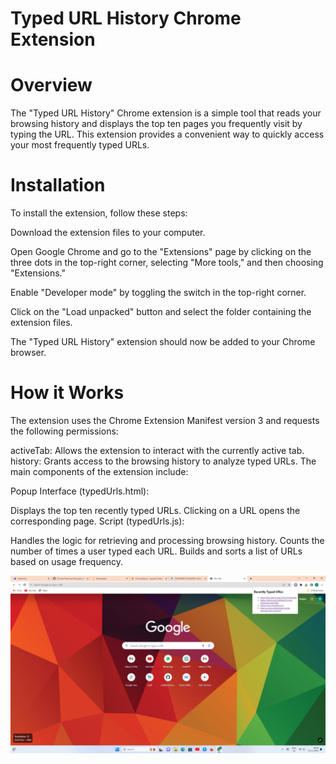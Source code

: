
# Typed URL History Chrome Extension
# Overview
The "Typed URL History" Chrome extension is a simple tool that reads your browsing history and displays the top ten pages you frequently visit by typing the URL. This extension provides a convenient way to quickly access your most frequently typed URLs.

# Installation
To install the extension, follow these steps:

Download the extension files to your computer.

Open Google Chrome and go to the "Extensions" page by clicking on the three dots in the top-right corner, selecting "More tools," and then choosing "Extensions."

Enable "Developer mode" by toggling the switch in the top-right corner.

Click on the "Load unpacked" button and select the folder containing the extension files.

The "Typed URL History" extension should now be added to your Chrome browser.

# How it Works
The extension uses the Chrome Extension Manifest version 3 and requests the following permissions:

activeTab: Allows the extension to interact with the currently active tab.
history: Grants access to the browsing history to analyze typed URLs.
The main components of the extension include:

Popup Interface (typedUrls.html):

Displays the top ten recently typed URLs.
Clicking on a URL opens the corresponding page.
Script (typedUrls.js):

Handles the logic for retrieving and processing browsing history.
Counts the number of times a user typed each URL.
Builds and sorts a list of URLs based on usage frequency.

![](https://github.com/shreyasingh824/ChromeExtensionToFetchHistory/blob/main/showHistory/Screenshot%20(1).png)
